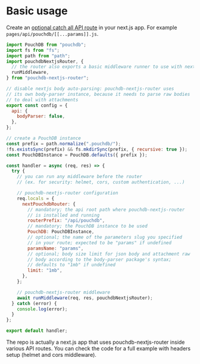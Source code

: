 # Basic usage

Create an [optional catch all API route](https://nextjs.org/docs/api-routes/dynamic-api-routes#optional-catch-all-api-routes) in your next.js app. For example `pages/api/pouchdb/[[...params]].js`.

```js
import PouchDB from "pouchdb";
import fs from "fs";
import path from "path";
import pouchdbNextjsRouter, {
  // the router also exports a basic middleware runner to use with nextjs
  runMiddleware,
} from "pouchdb-nextjs-router";

// disable nextjs body auto-parsing: pouchdb-nextjs-router uses
// its own body-parser instance, because it needs to parse raw bodies
// to deal with attachments
export const config = {
  api: {
    bodyParser: false,
  },
};

// create a PouchDB instance
const prefix = path.normalize(".pouchdb/");
!fs.existsSync(prefix) && fs.mkdirSync(prefix, { recursive: true });
const PouchDBInstance = PouchDB.defaults({ prefix });

const handler = async (req, res) => {
  try {
    // you can run any middleware before the router
    // (ex. for security: helmet, cors, custom authentication, ...)

    // pouchdb-nextjs-router configuration
    req.locals = {
      nextPouchdbRouter: {
        // mandatory; the api root path where pouchdb-nextjs-router
        // is installed and running
        routerPrefix: "/api/pouchdb",
        // mandatory; the PouchDB instance to be used
        PouchDB: PouchDBInstance,
        // optional; the name of the parameters slug you specified
        // in your route; expected to be "params" if undefined
        paramsName: "params",
        // optional; body size limit for json body and attachment raw
        // body according to the body-parser package's syntax;
        // defaults to "1mb" if undefined
        limit: "1mb",
      },
    };

    // pouchdb-nextjs-router middleware
    await runMiddleware(req, res, pouchdbNextjsRouter);
  } catch (error) {
    console.log(error);
  }
};

export default handler;
```

The repo is actually a next.js app that uses pouchdb-nextjs-router inside various API routes. You can check the code for a full example with headers setup (helmet and cors middleware).
